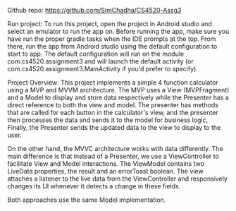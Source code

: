 Github repo: https://github.com/SimChadha/CS4520-Assg3

Run project:
To run this project, open the project in Android studio and select an emulator to run the app on.
Before running the app, make sure you have run the proper gradle tasks when the IDE prompts at the top.
From there, run the app from Android studio using the default configuration to start to app.
The default configuration will run on the module com.cs4520.assignment3 and will launch the
default activity (or com.cs4520.assignment3.MainActivity if you'd prefer to specify).

Project Overview:
This project implements a simple 4 function calculator using a MVP and MVVM architecture.
The MVP uses a View (MVPFragment) and a Model to display and store data respectively while
the Presenter has a direct reference to both the view and model. The presenter has methods
that are called for each button in the calculator's view, and the presenter then processes
the data and sends it to the model for business logic, Finally, the Presenter sends the updated
data to the view to display to the user.

On the other hand, the MVVC architecture works with data differently. The main difference is
that instead of a Presenter, we use a ViewController to facilitate View and Model interactions.
The ViewModel contains two LiveData properties, the result and an errorToast boolean. The view
attaches a listener to the live data from the ViewController and responsively changes its UI
whenever it detects a change in these fields.

Both approaches use the same Model implementation.